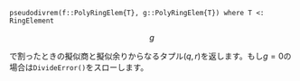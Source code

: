 ```
pseudodivrem(f::PolyRingElem{T}, g::PolyRingElem{T}) where T <: RingElement
```

$$
g
$$

で割ったときの擬似商と擬似余りからなるタプル$(q, r)$を返します。もし$g = 0$の場合は`DivideError()`をスローします。

